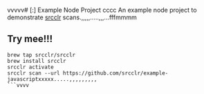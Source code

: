 vvvvv# [:] Example Node Project
cccc
An example node project to demonstrate [srcclr](https://www.srcclr.com) scans.,,,,,.....,,,...fffmmmm

## Try mee!!!

```````
brew tap srcclr/srcclr
brew install srcclr
srcclr activate
srcclr scan --url https://github.com/srcclr/example-javascriptxxxxx.....,,,,,,,,,
```vvvv

